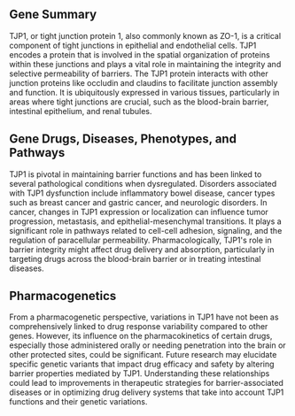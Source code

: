 ## Gene Summary
TJP1, or tight junction protein 1, also commonly known as ZO-1, is a critical component of tight junctions in epithelial and endothelial cells. TJP1 encodes a protein that is involved in the spatial organization of proteins within these junctions and plays a vital role in maintaining the integrity and selective permeability of barriers. The TJP1 protein interacts with other junction proteins like occludin and claudins to facilitate junction assembly and function. It is ubiquitously expressed in various tissues, particularly in areas where tight junctions are crucial, such as the blood-brain barrier, intestinal epithelium, and renal tubules.

## Gene Drugs, Diseases, Phenotypes, and Pathways
TJP1 is pivotal in maintaining barrier functions and has been linked to several pathological conditions when dysregulated. Disorders associated with TJP1 dysfunction include inflammatory bowel disease, cancer types such as breast cancer and gastric cancer, and neurologic disorders. In cancer, changes in TJP1 expression or localization can influence tumor progression, metastasis, and epithelial-mesenchymal transitions. It plays a significant role in pathways related to cell-cell adhesion, signaling, and the regulation of paracellular permeability. Pharmacologically, TJP1's role in barrier integrity might affect drug delivery and absorption, particularly in targeting drugs across the blood-brain barrier or in treating intestinal diseases.

## Pharmacogenetics
From a pharmacogenetic perspective, variations in TJP1 have not been as comprehensively linked to drug response variability compared to other genes. However, its influence on the pharmacokinetics of certain drugs, especially those administered orally or needing penetration into the brain or other protected sites, could be significant. Future research may elucidate specific genetic variants that impact drug efficacy and safety by altering barrier properties mediated by TJP1. Understanding these relationships could lead to improvements in therapeutic strategies for barrier-associated diseases or in optimizing drug delivery systems that take into account TJP1 functions and their genetic variations.